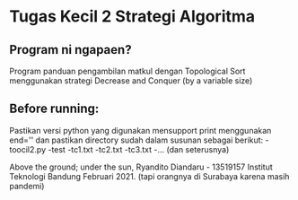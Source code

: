 # Tugas Kecil 2 Strategi Algoritma
## Program ni ngapaen?
Program panduan pengambilan matkul dengan Topological Sort menggunakan
strategi Decrease and Conquer (by a variable size)

## Before running:
Pastikan versi python yang digunakan mensupport print menggunakan end=''
dan pastikan directory sudah dalam susunan sebagai berikut:
-toocil2.py
-test
	-tc1.txt
	-tc2.txt
	-tc3.txt
	-... (dan seterusnya)


Above the ground; under the sun,
Ryandito Diandaru - 13519157
Institut Teknologi Bandung
Februari 2021.
(tapi orangnya di Surabaya karena masih pandemi)
